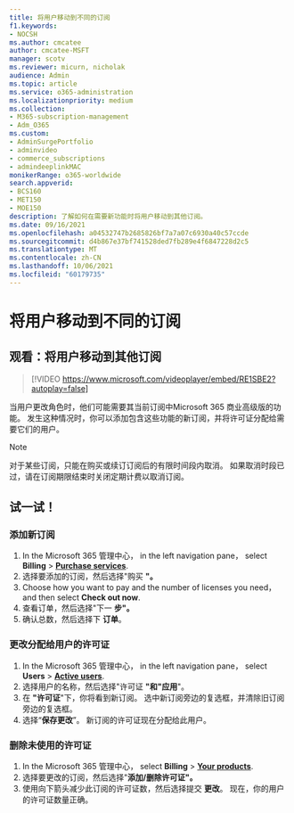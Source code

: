 ```yaml
---
title: 将用户移动到不同的订阅
f1.keywords:
- NOCSH
ms.author: cmcatee
author: cmcatee-MSFT
manager: scotv
ms.reviewer: micurn, nicholak
audience: Admin
ms.topic: article
ms.service: o365-administration
ms.localizationpriority: medium
ms.collection:
- M365-subscription-management
- Adm_O365
ms.custom:
- AdminSurgePortfolio
- adminvideo
- commerce_subscriptions
- admindeeplinkMAC
monikerRange: o365-worldwide
search.appverid:
- BCS160
- MET150
- MOE150
description: 了解如何在需要新功能时将用户移动到其他订阅。
ms.date: 09/16/2021
ms.openlocfilehash: a04532747b2685826bf7a7a07c6930a40c57ccde
ms.sourcegitcommit: d4b867e37bf741528ded7fb289e4f6847228d2c5
ms.translationtype: MT
ms.contentlocale: zh-CN
ms.lasthandoff: 10/06/2021
ms.locfileid: "60179735"
---
```

# <a name="move-users-to-different-subscriptions"></a>将用户移动到不同的订阅

## <a name="watch-move-users-to-a-different-subscription"></a>观看：将用户移动到其他订阅

> [!VIDEO https://www.microsoft.com/videoplayer/embed/RE1SBE2?autoplay=false]

当用户更改角色时，他们可能需要其当前订阅中Microsoft 365 商业高级版的功能。 发生这种情况时，你可以添加包含这些功能的新订阅，并将许可证分配给需要它们的用户。

> [!NOTE]
> 对于某些订阅，只能在购买或续订订阅后的有限时间段内取消。 如果取消时段已过，请在订阅期限结束时关闭定期计费以取消订阅。

## <a name="try-it"></a>试一试！

### <a name="add-a-new-subscription"></a>添加新订阅

1. In the Microsoft 365 管理中心， in the left navigation pane， select **Billing**  >  <a href="https://go.microsoft.com/fwlink/p/?linkid=868433" target="_blank">**Purchase services**</a>.
1. 选择要添加的订阅，然后选择"购买 **"。**
1. Choose how you want to pay and the number of licenses you need， and then select **Check out now**.
1. 查看订单，然后选择"下一 **步"。**
1. 确认总数，然后选择下 **订单**。

### <a name="change-the-license-assigned-to-a-user"></a>更改分配给用户的许可证

1. In the Microsoft 365 管理中心， in the left navigation pane， select **Users**  >  <a href="https://go.microsoft.com/fwlink/p/?linkid=834822" target="_blank">**Active users**</a>.
1. 选择用户的名称，然后选择"许可证 **"和"应用**"。
1. 在 **"许可证**"下，你将看到新订阅。 选中新订阅旁边的复选框，并清除旧订阅旁边的复选框。
1. 选择“**保存更改**”。 新订阅的许可证现在分配给此用户。

### <a name="remove-an-unused-license"></a>删除未使用的许可证

1. In the Microsoft 365 管理中心， select **Billing**  >  <a href="https://go.microsoft.com/fwlink/p/?linkid=842054" target="_blank">**Your products**</a>.
1. 选择要更改的订阅，然后选择"**添加/删除许可证"。**
1. 使用向下箭头减少此订阅的许可证数，然后选择提交 **更改**。 现在，你的用户的许可证数量正确。